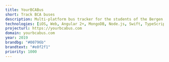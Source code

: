 ```yaml
---
title: YourBCABus
short: Track BCA buses
description: Multi-platform bus tracker for the students of the Bergen County Academies.
technologies: [iOS, Web, Angular 2+, MongoDB, Node.js, Swift, TypeScript]
projecturl: https://yourbcabus.com
domain: yourbcabus.com
year: 2019
brandbg: "#00796b"
brandtext: "#e0f2f1"
priority: 1000
---
```

